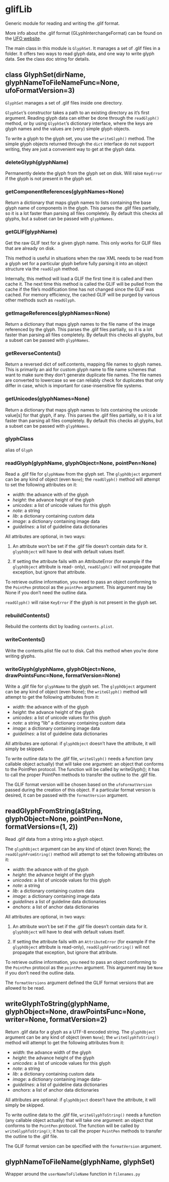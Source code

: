 glifLib
=======

Generic module for reading and writing the .glif format.

More info about the .glif format (GLyphInterchangeFormat) can be found on the [UFO website](http://unifiedfontobject.org).

The main class in this module is `GlyphSet`. It manages a set of .glif files in a folder. It offers two ways to read glyph data, and one way to write glyph data. See the class doc string for details.

## class GlyphSet(dirName, glyphNameToFileNameFunc=None, ufoFormatVersion=3)

`GlyphSet` manages a set of .glif files inside one directory.

`GlyphSet`’s constructor takes a path to an existing directory as it’s first argument. Reading glyph data can either be done through the `readGlyph()` method, or by using `GlyphSet`’s dictionary interface, where the keys are glyph names and the values are (very) simple glyph objects.

To write a glyph to the glyph set, you use the `writeGlyph()` method. The simple glyph objects returned through the `dict` interface do not support writing, they are just a convenient way to get at the glyph data.

### deleteGlyph(glyphName)

Permanently delete the glyph from the glyph set on disk. Will raise `KeyError` if the glyph is not present in the glyph set.

### getComponentReferences(glyphNames=None)

Return a dictionary that maps glyph names to lists containing the base glyph name of components in the glyph. This parses the .glif files partially, so it is a lot faster than parsing all files completely. By default this checks all glyphs, but a subset can be passed with `glyphNames`.

### getGLIF(glyphName)

Get the raw GLIF text for a given glyph name. This only works for GLIF files that are already on disk.

This method is useful in situations when the raw XML needs to be read from a glyph set for a particular glyph before fully parsing it into an object structure via the `readGlyph` method.

Internally, this method will load a GLIF the first time it is called and then cache it. The next time this method is called the GLIF will be pulled from the cache if the file’s modification time has not changed since the GLIF was cached. For memory efficiency, the cached GLIF will be purged by various other methods such as `readGlyph`.

### getImageReferences(glyphNames=None)

Return a dictionary that maps glyph names to the file name of the image referenced by the glyph. This parses the .glif files partially, so it is a lot faster than parsing all files completely. By default this checks all glyphs, but a subset can be passed with `glyphNames`.

### getReverseContents()

Return a reversed dict of self.contents, mapping file names to glyph names. This is primarily an aid for custom glyph name to file name schemes that want to make sure they don’t generate duplicate file names. The file names are converted to lowercase so we can reliably check for duplicates that only differ in case, which is important for case-insensitive file systems.

### getUnicodes(glyphNames=None)

Return a dictionary that maps glyph names to lists containing the unicode value[s] for that glyph, if any. This parses the .glif files partially, so it is a lot faster than parsing all files completely. By default this checks all glyphs, but a subset can be passed with `glyphNames`.

### glyphClass

alias of `Glyph`

### readGlyph(glyphName, glyphObject=None, pointPen=None)

Read a .glif file for `glyphName` from the glyph set. The `glyphObject` argument can be any kind of object (even `None`); the `readGlyph()` method will attempt to set the following attributes on it:

- *width*: the advance with of the glyph
- *height*: the advance height of the glyph
- *unicodes*: a list of unicode values for this glyph
- *note*: a string
- *lib*: a dictionary containing custom data
- *image*: a dictionary containing image data
- *guidelines*: a list of guideline data dictionaries

All attributes are optional, in two ways:

1. An attribute won’t be set if the .glif file doesn’t contain data for it. `glyphObject` will have to deal with default values itself.

2. If setting the attribute fails with an AttributeError (for example if the `glyphObject` attribute is read- only), `readGlyph()` will not propagate that exception, but ignore that attribute.

To retrieve outline information, you need to pass an object conforming to the `PointPen` protocol as the `pointPen` argument. This argument may be None if you don’t need the outline data.

`readGlyph()` will raise `KeyError` if the glyph is not present in the glyph set.

### rebuildContents()

Rebuild the contents dict by loading `contents.plist`.

### writeContents()

Write the contents.plist file out to disk. Call this method when you’re done writing glyphs.

### writeGlyph(glyphName, glyphObject=None, drawPointsFunc=None, formatVersion=None)

Write a .glif file for `glyphName` to the glyph set. The `glyphObject` argument can be any kind of object (even None); the `writeGlyph()` method will attempt to get the following attributes from it:

- *width*: the advance with of the glyph
- *height*: the advance height of the glyph
- *unicodes*: a list of unicode values for this glyph
- *note*: a string “lib” a dictionary containing custom data
- *image*: a dictionary containing image data
- *guidelines*: a list of guideline data dictionaries

All attributes are optional: if `glyphObject` doesn’t have the attribute, it will simply be skipped.

To write outline data to the .glif file, `writeGlyph()` needs a function (any callable object actually) that will take one argument: an object that conforms to the PointPen protocol. The function will be called by writeGlyph(); it has to call the proper PointPen methods to transfer the outline to the .glif file.

The GLIF format version will be chosen based on the `ufoFormatVersion` passed during the creation of this object. If a particular format version is desired, it can be passed with the `formatVersion` argument.

## readGlyphFromString(aString, glyphObject=None, pointPen=None, formatVersions=(1, 2))

Read .glif data from a string into a glyph object.

The `glyphObject` argument can be any kind of object (even None); the `readGlyphFromString()` method will attempt to set the following attributes on it:

- *width*: the advance with of the glyph
- *height*: the advance height of the glyph
- *unicodes*: a list of unicode values for this glyph
- *note*: a string
- *lib*: a dictionary containing custom data
- *image*: a dictionary containing image data
- *guidelines* a list of guideline data dictionaries
- *anchors*: a list of anchor data dictionaries

All attributes are optional, in two ways:

1. An attribute won’t be set if the .glif file doesn’t contain data for it. `glyphObject` will have to deal with default values itself.

2. If setting the attribute fails with an `AttributeError` (for example if the `glyphObject` attribute is read-only), `readGlyphFromString()` will not propagate that exception, but ignore that attribute.

To retrieve outline information, you need to pass an object conforming to the `PointPen` protocol as the `pointPen` argument. This argument may be `None` if you don’t need the outline data.

The `formatVersions` argument defined the GLIF format versions that are allowed to be read.

## writeGlyphToString(glyphName, glyphObject=None, drawPointsFunc=None, writer=None, formatVersion=2)

Return .glif data for a glyph as a UTF-8 encoded string. The `glyphObject` argument can be any kind of object (even `None`); the `writeGlyphToString()` method will attempt to get the following attributes from it:

- *width*: the advance width of the glyph
- *height*: the advance height of the glyph
- *unicodes*: a list of unicode values for this glyph
- *note*: a string
- *lib*: a dictionary containing custom data
- *image*: a dictionary containing image data-
- *guidelines*: a list of guideline data dictionaries
- *anchors*: a list of anchor data dictionaries

All attributes are optional: if `glyphObject` doesn’t have the attribute, it will simply be skipped.

To write outline data to the .glif file, `writeGlyphToString()` needs a function (any callable object actually) that will take one argument: an object that conforms to the `PointPen` protocol. The function will be called by `writeGlyphToString()`; it has to call the proper `PointPen` methods to transfer the outline to the .glif file.

The GLIF format version can be specified with the `formatVersion` argument.

## glyphNameToFileName(glyphName, glyphSet)

Wrapper around the `userNameToFileName` function in `filenames.py`
